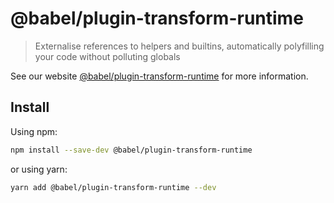 # @babel/plugin-transform-runtime

> Externalise references to helpers and builtins, automatically polyfilling your code without polluting globals

See our website [@babel/plugin-transform-runtime](https://babeljs.io/docs/en/babel-plugin-transform-runtime) for more
information.

## Install

Using npm:

```sh
npm install --save-dev @babel/plugin-transform-runtime
```

or using yarn:

```sh
yarn add @babel/plugin-transform-runtime --dev
```
